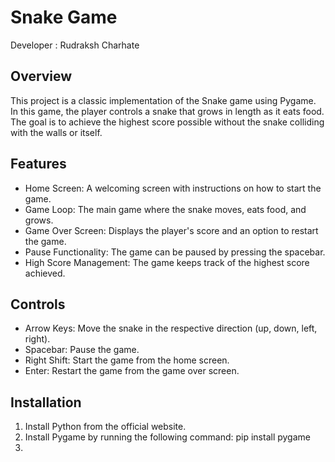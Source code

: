 # Snake Game
Developer :  Rudraksh Charhate

## Overview
This project is a classic implementation of the Snake game using Pygame. In this game, the player controls a snake that grows in length as it eats food. The goal is to achieve the highest score possible without the snake colliding with the walls or itself.

## Features
<ul>
  <li>Home Screen: A welcoming screen with instructions on how to start the game.</li>
  <li>Game Loop: The main game where the snake moves, eats food, and grows.</li>
  <li>Game Over Screen: Displays the player's score and an option to restart the game.</li>
  <li>Pause Functionality: The game can be paused by pressing the spacebar.</li>
  <li>High Score Management: The game keeps track of the highest score achieved.</li>
</ul>

## Controls
<ul>
  <li>Arrow Keys: Move the snake in the respective direction (up, down, left, right).</li>
  <li>Spacebar: Pause the game.</li>
  <li>Right Shift: Start the game from the home screen.</li>
  <li>Enter: Restart the game from the game over screen.</li>
</ul>

## Installation
1. Install Python from the official website.
2. Install Pygame by running the following command: pip install pygame
3. 
